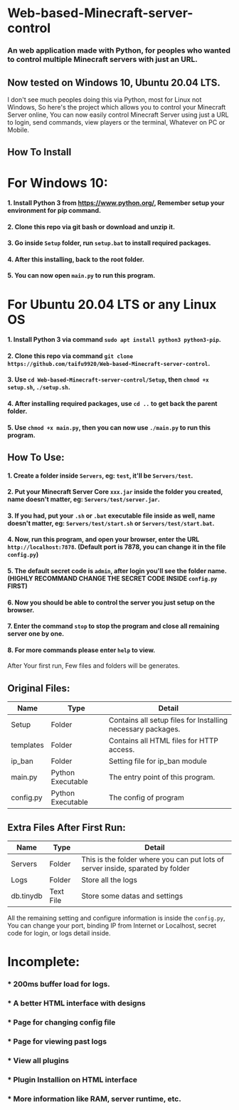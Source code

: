 # Web-based-Minecraft-server-control
### An web application made with Python, for peoples who wanted to control multiple Minecraft servers with just an URL.
## Now tested on Windows 10, Ubuntu 20.04 LTS.
I don't see much peoples doing this via Python, most for Linux not Windows,
So here's the project which allows you to control your Minecraft Server online,
You can now easily control Minecraft Server using just a URL to login, send commands, view players or the terminal,
Whatever on PC or Mobile.

## How To Install
# For Windows 10:
#### 1. Install Python 3 from https://www.python.org/, Remember setup your environment for pip command.
#### 2. Clone this repo via git bash or download and unzip it.
#### 3. Go inside `Setup` folder, run `setup.bat` to install required packages.
#### 4. After this installing, back to the root folder.
#### 5. You can now open `main.py` to run this program.

# For Ubuntu 20.04 LTS or any Linux OS
#### 1. Install Python 3 via command `sudo apt install python3 python3-pip`.
#### 2. Clone this repo via command `git clone https://github.com/taifu9920/Web-based-Minecraft-server-control`.
#### 3. Use `cd Web-based-Minecraft-server-control/Setup`, then `chmod +x setup.sh`, `./setup.sh`.
#### 4. After installing required packages, use `cd ..` to get back the parent folder.
#### 5. Use `chmod +x main.py`, then you can now use `./main.py` to run this program.

## How To Use:
#### 1. Create a folder inside `Servers`, eg: `test`, it'll be `Servers/test`.
#### 2. Put your Minecraft Server Core `xxx.jar` inside the folder you created, name doesn't matter, eg: `Servers/test/server.jar`.
#### 3. If you had, put your `.sh` or `.bat` executable file inside as well, name doesn't matter, eg: `Servers/test/start.sh` or `Servers/test/start.bat`.
#### 4. Now, run this program, and open your browser, enter the URL `http://localhost:7878`. (Default port is 7878, you can change it in the file `config.py`)
#### 5. The default secret code is `admin`, after login you'll see the folder name. (HIGHLY RECOMMAND CHANGE THE SECRET CODE INSIDE `config.py` FIRST)
#### 6. Now you should be able to control the server you just setup on the browser.
#### 7. Enter the command `stop` to stop the program and close all remaining server one by one.
#### 8. For more commands please enter `help` to view.

After Your first run, Few files and folders will be generates.
## Original Files:
| Name | Type | Detail |
| --------------- | --------------- | --------------- |
| Setup | Folder | Contains all setup files for Installing necessary packages. |
| templates | Folder | Contains all HTML files for HTTP access. |
| ip_ban | Folder | Setting file for ip_ban module |
| main.py | Python Executable | The entry point of this program. |
| config.py | Python Executable | The config of program |
## Extra Files After First Run:
| Name | Type | Detail |
| --------------- | --------------- | --------------- |
| Servers | Folder | This is the folder where you can put lots of server inside, sparated by folder |
| Logs | Folder | Store all the logs |
| db.tinydb | Text File | Store some datas and settings |

All the remaining setting and configure information is inside the `config.py`,
You can change your port, binding IP from Internet or Localhost, secret code for login, or logs detail inside.

# Incomplete:
### * 200ms buffer load for logs.
### * A better HTML interface with designs
### * Page for changing config file
### * Page for viewing past logs
### * View all plugins
### * Plugin Installion on HTML interface
### * More information like RAM, server runtime, etc.
